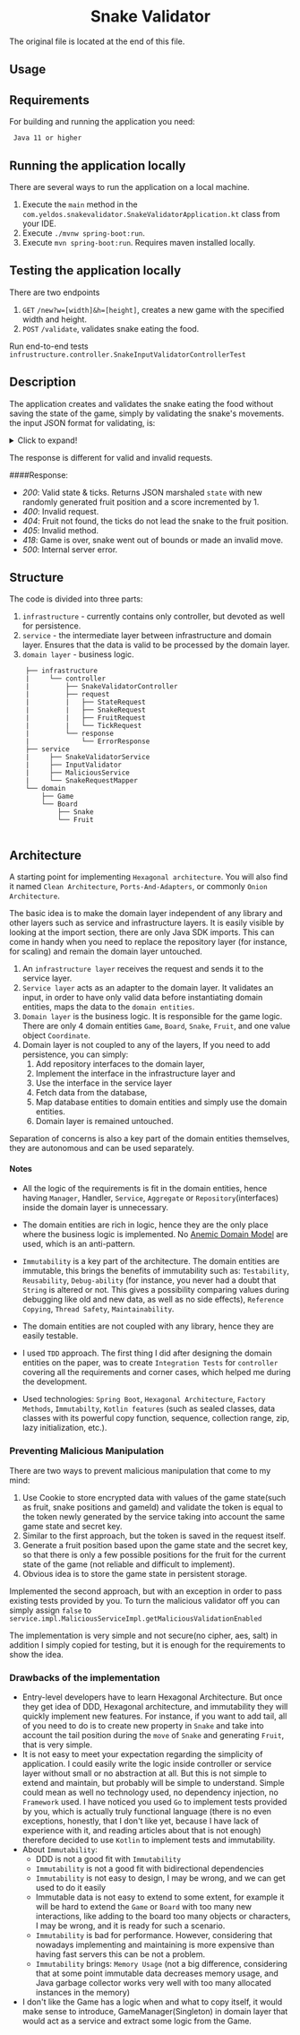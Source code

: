 <h1 align="center">Snake Validator</h1>
The original file is located at the end of this file.

## Usage
## Requirements

For building and running the application you need:

     Java 11 or higher

## Running the application locally

There are several ways to run the application on a local machine.

1. Execute the `main` method in the `com.yeldos.snakevalidator.SnakeValidatorApplication.kt` class from your IDE.
2. Execute `./mvnw spring-boot:run`.
3. Execute `mvn spring-boot:run`. Requires maven installed locally.


## Testing the application locally
There are two endpoints 
1. `GET` `/new?w=[width]&h=[height]`, creates a new game with the specified width and height.
2. `POST` `/validate`, validates snake eating the food.

Run end-to-end tests `infrustructure.controller.SnakeInputValidatorControllerTest`

## Description

The application creates and validates the snake eating the food without saving the 
state of the game, simply by validating the snake's movements.
the input JSON format for validating, is:

<details>
  <summary>Click to expand!</summary>

```
      {
        "gameId": "game id",
        "width": 5,
        "height": 5,
        "score": 0,
        "fruit": {
          "x": 4,
          "y": 4
        },
        "snake": {
          "x": 0,
          "y": 0,
          "velX": 1,
          "velY": 0
        },
        "ticks": [
          {
            "velX": 1,
            "velY": 0
          },
          {
            "velX": 1,
            "velY": 0
          },
          {
            "velX": 0,
            "velY": 1
          }
        ]
      }
```
</details>

The response is different for valid and invalid requests.


####Response:
- *200*: Valid state & ticks. Returns JSON marshaled `state` with new
randomly generated fruit position and a score incremented by 1.
- *400*: Invalid request.
- *404*: Fruit not found, the ticks do not lead the snake to the fruit
position.
- *405*: Invalid method.
- *418*: Game is over, snake went out of bounds or made an invalid move.
- *500*: Internal server error.


## Structure

The code is divided into three parts:
1. `infrastructure` - currently contains only controller, but devoted as well
   for persistence.
2. `service` - the intermediate layer between infrastructure and domain layer. Ensures that
   the data is valid to be processed by the domain layer.
3. `domain layer` -  business logic.


```
    ├── infrastructure        
    |     └── controller
    |         ├── SnakeValidatorController
    |         ├── request
    |         |   ├── StateRequest
    |         |   ├── SnakeRequest
    |         |   ├── FruitRequest
    |         |   └── TickRequest
    |         └── response
    |             └── ErrorResponse
    ├── service               
    |     ├── SnakeValidatorService
    |     ├── InputValidator
    |     ├── MaliciousService
    |     └── SnakeRequestMapper
    └── domain
        ├── Game
        └── Board
            ├── Snake 
            └── Fruit
       
```




## Architecture
A starting point for implementing `Hexagonal architecture`. You will also find it
named `Clean Architecture`, `Ports-And-Adapters`, or commonly `Onion Architecture`.

The basic idea is to make the domain layer independent of any library
and other layers such as service and infrastructure layers.
It is easily visible by looking at the import section, there are only Java SDK imports.
This can come in handy when you need to replace the repository layer (for instance, for scaling)
and remain the domain layer untouched.

1. An `infrastructure layer` receives the request and sends it to the service layer.
2. `Service layer`  acts as an adapter to the domain layer. It validates an input,
   in order to have only valid data before instantiating domain entities,
   maps the data to the `domain entities`.
3. `Domain layer` is the business logic. It is responsible for the game logic. There are only
   4 domain entities `Game`, `Board`, `Snake`, `Fruit`, and one value object `Coordinate`.
4. Domain layer is not coupled to any of the layers, If you need to add persistence, you can simply:
    1. Add repository interfaces to the domain layer,
    2. Implement the interface in the infrastructure layer and
    3. Use the interface in the service layer
    4. Fetch data from the database,
    5. Map database entities to domain entities and simply use the domain entities.
    6. Domain layer is remained untouched.

Separation of concerns is also a key part of the domain entities themselves,
they are autonomous and can be used separately.


#### Notes
* All the logic of the requirements is fit in the domain entities,
  hence having `Manager`, Handler, `Service`, `Aggregate` or `Repository`(interfaces)
  inside the domain layer is unnecessary.

* The domain entities are rich in logic, hence they are the only place
  where the business logic is implemented. No [Anemic Domain Model](https://martinfowler.com/bliki/AnemicDomainModel.html)
  are used, which is an anti-pattern.

* `Immutability` is a key part of the architecture. The domain entities are immutable, this 
brings the benefits of immutability such as: `Testability`, `Reusability`, `Debug-ability`
(for instance, you never had a doubt that `String` is altered or not. This gives a possibility comparing 
values during debugging like old and new data, as well as no side effects), `Reference Copying`, `Thread Safety`, `Maintainability`.
* The domain entities are not coupled with any library, hence they are easily testable.
* I used `TDD` approach. The first thing I did after designing the domain entities on the paper,
was to create `Integration Tests` for `controller` covering all the requirements and corner cases, 
which helped me during the development.
* Used technologies: `Spring Boot`, `Hexagonal Architecture`, `Factory Methods`,  `Immutabilty`,
`Kotlin features` (such as sealed classes, data classes with its powerful copy function,
sequence, collection range, zip, lazy initialization, etc.). 

### Preventing Malicious Manipulation

There are two ways to prevent malicious manipulation that come to my mind:
1. Use Cookie to store encrypted data with values of the game state(such as
fruit, snake positions and gameId) and validate the token is equal to the token
newly generated by the service taking into account the same game state and secret key.
2. Similar to the first approach, but the token is saved in the request itself.
3. Generate a fruit position based upon the game state and the secret key, so that there is only
a few possible positions for the fruit for the current state of the game (not reliable and
difficult to implement).
4. Obvious idea is to store the game state in persistent storage.

Implemented the second approach, but with an exception in order to pass existing tests provided by you. 
To turn the malicious validator off you can simply assign `false` to 
`service.impl.MaliciousServiceImpl.getMaliciousValidationEnabled`

The implementation is very simple and not secure(no cipher, aes, salt) in addition I simply copied for testing,
but it is enough for the requirements to show the idea.

### Drawbacks of the implementation

* Entry-level developers have to learn Hexagonal Architecture. But once they get idea of DDD,
Hexagonal architecture, and immutability they will quickly implement new features. 
For instance, if you want to add tail, all of you need to do is to create
new property in `Snake` and take into account the tail position during the `move` of `Snake`
and generating `Fruit`, that is very simple.
* It is not easy to meet your expectation regarding the simplicity of application. I could easily 
write the logic inside controller or service layer without small or no abstraction at all. But this is
not simple to extend and maintain, but probably will be simple to understand. Simple could mean as well no technology used, no dependency injection,
no `Framework` used. I have noticed you used `Go` to implement tests provided by you,
which is actually truly functional language
(there is no even exceptions, honestly, that I don't like yet, because I have lack of experience with it, 
and reading articles about that is not enough) therefore decided to use `Kotlin` to implement tests and 
immutability.
* About `Immutability`:
  * DDD is not a good fit with `Immutability`
  * `Immutability` is not a good fit with bidirectional dependencies
  * `Immutability` is not easy to design, I may be wrong, and we can get used to do it easily
  * Immutable data is not easy to extend to some extent, for example it will be hard to extend the 
  `Game` or `Board` with too many new interactions, like adding to the board too many objects or characters,
  I may be wrong, and it is ready for such a scenario.
  * `Immutability` is bad for performance. However, considering that nowadays implementing and maintaining 
  is more expensive than having fast servers this can be not a problem.
  * `Immutability` brings: `Memory Usage` (not a big difference, considering
      that at some point immutable data decreases memory usage, and Java garbage collector
      works very well with too many allocated instances in the memory)
* I don't like the Game has a logic when and what to copy itself, 
it would make sense to introduce, GameManager(Singleton) in domain layer that would act 
as a service and extract some logic from the Game.

